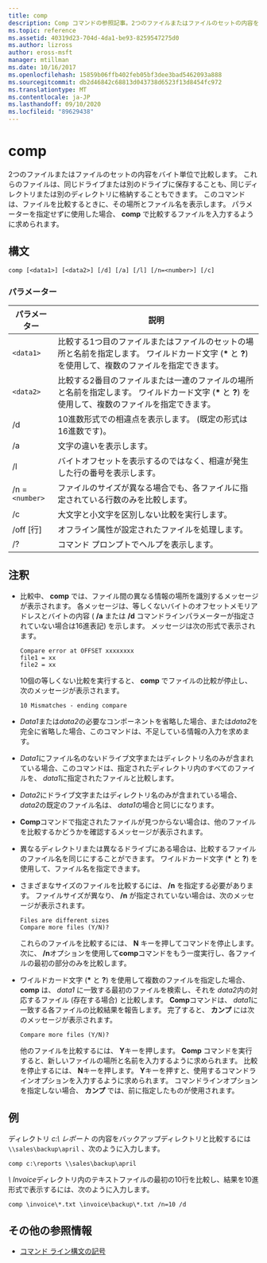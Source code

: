 ```yaml
---
title: comp
description: Comp コマンドの参照記事。2つのファイルまたはファイルのセットの内容をバイト単位で比較します。
ms.topic: reference
ms.assetid: 40319d23-704d-4da1-be93-8259547275d0
ms.author: lizross
author: eross-msft
manager: mtillman
ms.date: 10/16/2017
ms.openlocfilehash: 15859b06ffb402feb05bf3dee3bad5462093a888
ms.sourcegitcommit: db2d46842c68813d043738d6523f13d8454fc972
ms.translationtype: MT
ms.contentlocale: ja-JP
ms.lasthandoff: 09/10/2020
ms.locfileid: "89629438"
---
```

# <a name="comp"></a>comp

2つのファイルまたはファイルのセットの内容をバイト単位で比較します。 これらのファイルは、同じドライブまたは別のドライブに保存することも、同じディレクトリまたは別のディレクトリに格納することもできます。 このコマンドは、ファイルを比較するときに、その場所とファイル名を表示します。 パラメーターを指定せずに使用した場合、 **comp** で比較するファイルを入力するように求められます。

## <a name="syntax"></a>構文

```
comp [<data1>] [<data2>] [/d] [/a] [/l] [/n=<number>] [/c]
```

### <a name="parameters"></a>パラメーター

| パラメーター | 説明 |
| --------- | ----------- |
| `<data1>` | 比較する1つ目のファイルまたはファイルのセットの場所と名前を指定します。 ワイルドカード文字 (**&#42;** と **?**) を使用して、複数のファイルを指定できます。 |
| `<data2>` | 比較する2番目のファイルまたは一連のファイルの場所と名前を指定します。 ワイルドカード文字 (**&#42;** と **?**) を使用して、複数のファイルを指定できます。 |
| /d | 10進数形式での相違点を表示します。 (既定の形式は16進数です)。 |
| /a | 文字の違いを表示します。 |
| /l | バイトオフセットを表示するのではなく、相違が発生した行の番号を表示します。 |
| /n =`<number>` | ファイルのサイズが異なる場合でも、各ファイルに指定されている行数のみを比較します。 |
| /c | 大文字と小文字を区別しない比較を実行します。 |
| /off [行] | オフライン属性が設定されたファイルを処理します。 |
| /? | コマンド プロンプトでヘルプを表示します。 |

## <a name="remarks"></a>注釈

- 比較中、 **comp** では、ファイル間の異なる情報の場所を識別するメッセージが表示されます。 各メッセージは、等しくないバイトのオフセットメモリアドレスとバイトの内容 ( **/a** または **/d** コマンドラインパラメーターが指定されていない場合は16進表記) を示します。 メッセージは次の形式で表示されます。

    ```
    Compare error at OFFSET xxxxxxxx
    file1 = xx
    file2 = xx
    ```

    10個の等しくない比較を実行すると、 **comp** でファイルの比較が停止し、次のメッセージが表示されます。

    `10 Mismatches - ending compare`

- *Data1*または*data2*の必要なコンポーネントを省略した場合、または*data2*を完全に省略した場合、このコマンドは、不足している情報の入力を求めます。

- *Data1*にファイル名のないドライブ文字またはディレクトリ名のみが含まれている場合、このコマンドは、指定されたディレクトリ内のすべてのファイルを、 *data1*に指定されたファイルと比較します。

- *Data2*にドライブ文字またはディレクトリ名のみが含まれている場合、 *data2*の既定のファイル名は、 *data1*の場合と同じになります。

- **Comp**コマンドで指定されたファイルが見つからない場合は、他のファイルを比較するかどうかを確認するメッセージが表示されます。

- 異なるディレクトリまたは異なるドライブにある場合は、比較するファイルのファイル名を同じにすることができます。 ワイルドカード文字 (**&#42;** と **?**) を使用して、ファイル名を指定できます。

- さまざまなサイズのファイルを比較するには、 **/n** を指定する必要があります。 ファイルサイズが異なり、 **/n** が指定されていない場合は、次のメッセージが表示されます。

    ```
    Files are different sizes
    Compare more files (Y/N)?
    ```

    これらのファイルを比較するには、 **N** キーを押してコマンドを停止します。 次に、 **/n**オプションを使用して**comp**コマンドをもう一度実行し、各ファイルの最初の部分のみを比較します。

- ワイルドカード文字 (**&#42;** と **?**) を使用して複数のファイルを指定した場合、 **comp** は、 *data1* に一致する最初のファイルを検索し、それを *data2*内の対応するファイル (存在する場合) と比較します。 **Comp**コマンドは、 *data1*に一致する各ファイルの比較結果を報告します。 完了すると、 **カンプ** には次のメッセージが表示されます。

    `Compare more files (Y/N)?`

    他のファイルを比較するには、 **Y**キーを押します。 **Comp** コマンドを実行すると、新しいファイルの場所と名前を入力するように求められます。 比較を停止するには、 **N**キーを押します。 **Y**キーを押すと、使用するコマンドラインオプションを入力するように求められます。 コマンドラインオプションを指定しない場合、 **カンプ** では、前に指定したものが使用されます。

## <a name="examples"></a>例

ディレクトリ *c:\ レポート* の内容をバックアップディレクトリと比較するには `\\sales\backup\april` 、次のように入力します。

```
comp c:\reports \\sales\backup\april
```

*\ Invoice*ディレクトリ内のテキストファイルの最初の10行を比較し、結果を10進形式で表示するには、次のように入力します。

```
comp \invoice\*.txt \invoice\backup\*.txt /n=10 /d
```

## <a name="additional-references"></a>その他の参照情報

- [コマンド ライン構文の記号](command-line-syntax-key.md)